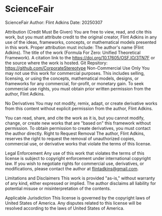 # ScienceFair
ScienceFair
Author: Flint Adkins Date: 20250307

Attribution (Credit Must Be Given)
You are free to view, read, and cite this work, but you must attribute credit to the original creator, Flint Adkins in any use of the ideas, frameworks, concepts, or mathematical models presented in this work. Proper attribution must include:
The author's name (Flint Adkins).
The title of the work (Formula For Zero: Unified Theoretical Framework).
A citation link to the https://doi.org/10.17605/OSF.IO/3TN7F or the source where the work is hosted.
Git Repsitory: https://github.com/CorporateStereotype
Non-Commercial Use Only
You may not use this work for commercial purposes. This includes selling, licensing, or using the concepts, mathematical models, designs, or frameworks for any commercial, for-profit, or monetary gain. To seek commercial use rights, you must obtain prior written permission from the author, Flint Adkins.

No Derivatives
You may not modify, remix, adapt, or create derivative works from this content without explicit permission from the author, Flint Adkins.

You can read, share, and cite the work as it is, but you cannot modify, change, or create new works that are "based on" this framework without permission.
To obtain permission to create derivatives, you must contact the author directly.
Right to Request Removal
The author, Flint Adkins, reserves the right to request the removal of unauthorized copies, commercial use, or derivative works that violate the terms of this license.

Legal Enforcement
Any use of this work that violates the terms of this license is subject to copyright enforcement under international copyright law. If you wish to negotiate rights for commercial use, derivatives, or modifications, please contact the author at flintadkins@gmail.com.

Limitations and Disclaimers
This work is provided "as-is," without warranty of any kind, either expressed or implied. The author disclaims all liability for potential misuse or misinterpretation of the contents.

Applicable Jurisdiction
This license is governed by the copyright laws of United States of America. Any disputes related to this license will be resolved according to the laws of United States of America.
